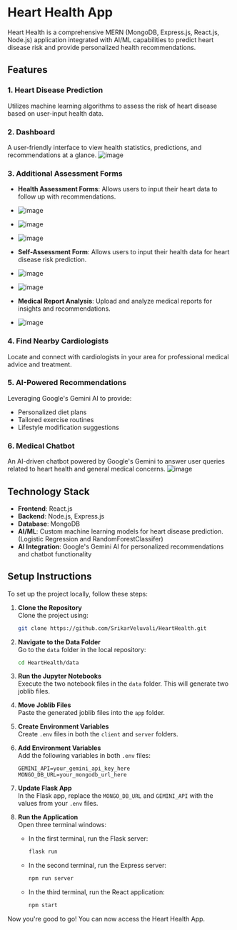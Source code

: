 
# Heart Health App

Heart Health is a comprehensive MERN (MongoDB, Express.js, React.js, Node.js) application integrated with AI/ML capabilities to predict heart disease risk and provide personalized health recommendations.

## Features

### 1. Heart Disease Prediction
Utilizes machine learning algorithms to assess the risk of heart disease based on user-input health data.

### 2. Dashboard
A user-friendly interface to view health statistics, predictions, and recommendations at a glance.
![image](https://github.com/user-attachments/assets/a1b539b0-4ade-4d5b-9c5b-e9a84d3c5c4f)


### 3. Additional Assessment Forms
- **Health Assessment Forms**: Allows users to input their heart data to follow up with recommendations.
- ![image](https://github.com/user-attachments/assets/842ef18e-df2b-4389-974e-734a7e583f50)
- ![image](https://github.com/user-attachments/assets/d9acea32-81c4-4518-9bd4-938680059180)
- ![image](https://github.com/user-attachments/assets/54c2249e-f909-46b8-8705-f77cbaa9a292)


- **Self-Assessment Form**: Allows users to input their health data for heart disease risk prediction.
- ![image](https://github.com/user-attachments/assets/45a17d7b-aa31-481c-9813-15f0633893de)
- ![image](https://github.com/user-attachments/assets/97d33068-8f2d-4f74-945c-96fc9250f896)

- **Medical Report Analysis**: Upload and analyze medical reports for insights and recommendations.
- ![image](https://github.com/user-attachments/assets/1e0cb980-9c05-4799-933c-2c4e3dbdddfe)

### 4. Find Nearby Cardiologists
Locate and connect with cardiologists in your area for professional medical advice and treatment.

### 5. AI-Powered Recommendations
Leveraging Google's Gemini AI to provide:
- Personalized diet plans
- Tailored exercise routines
- Lifestyle modification suggestions

### 6. Medical Chatbot
An AI-driven chatbot powered by Google's Gemini to answer user queries related to heart health and general medical concerns.
![image](https://github.com/user-attachments/assets/835811a5-1dc5-45b9-8679-03919f15da72)

## Technology Stack

- **Frontend**: React.js
- **Backend**: Node.js, Express.js
- **Database**: MongoDB
- **AI/ML**: Custom machine learning models for heart disease prediction. (Logistic Regression and RandomForestClassifer)
- **AI Integration**: Google's Gemini AI for personalized recommendations and chatbot functionality

## Setup Instructions

To set up the project locally, follow these steps:

1. **Clone the Repository**  
   Clone the project using:
   ```bash
   git clone https://github.com/SrikarVeluvali/HeartHealth.git
   ```

2. **Navigate to the Data Folder**  
   Go to the `data` folder in the local repository:
   ```bash
   cd HeartHealth/data
   ```

3. **Run the Jupyter Notebooks**  
   Execute the two notebook files in the `data` folder. This will generate two joblib files.

4. **Move Joblib Files**  
   Paste the generated joblib files into the `app` folder.

5. **Create Environment Variables**  
   Create `.env` files in both the `client` and `server` folders. 

6. **Add Environment Variables**  
   Add the following variables in both `.env` files:
   ```plaintext
   GEMINI_API=your_gemini_api_key_here
   MONGO_DB_URL=your_mongodb_url_here
   ```

7. **Update Flask App**  
   In the Flask app, replace the `MONGO_DB_URL` and `GEMINI_API` with the values from your `.env` files.

8. **Run the Application**  
   Open three terminal windows:
   - In the first terminal, run the Flask server:
     ```bash
     flask run
     ```
   - In the second terminal, run the Express server:
     ```bash
     npm run server
     ```
   - In the third terminal, run the React application:
     ```bash
     npm start
     ```

Now you're good to go! You can now access the Heart Health App.
